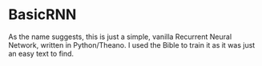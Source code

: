 # BasicRNN
As the name suggests, this is just a simple, vanilla Recurrent Neural Network, written in Python/Theano.
I used the Bible to train it as it was just an easy text to find.
